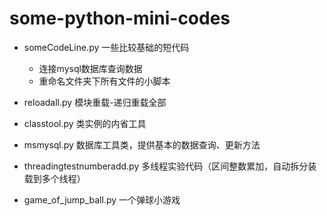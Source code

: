# some-python-mini-codes
* someCodeLine.py 一些比较基础的短代码
    * 连接mysql数据库查询数据
    * 重命名文件夹下所有文件的小脚本

* reloadall.py 模块重载-递归重载全部
* classtool.py 类实例的内省工具
* msmysql.py 数据库工具类，提供基本的数据查询、更新方法
* threadingtestnumberadd.py 多线程实验代码（区间整数累加，自动拆分装载到多个线程）
* game_of_jump_ball.py 一个弹球小游戏
